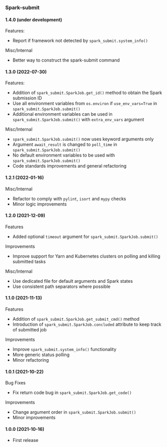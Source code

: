 ### Spark-submit

#### 1.4.0 (under development)
Features:
- Report if framework not detected by `spark_submit.system_info()`

Misc/Internal
- Better way to construct the spark-submit command

#### 1.3.0 (2022-07-30)
Features:
- Addition of `spark_submit.SparkJob.get_id()` method to obtain the Spark submission ID
- Use all environment variables from `os.environ` if `use_env_vars=True` in `spark_submit.SparkJob.submit()`
- Additional environment variables can be used in `spark_submit.SparkJob.submit()` with `extra_env_vars` argument

Misc/Internal
- `spark_submit.SparkJob.submit()` now uses keyword arguments only
- Argument `await_result` is changed to `poll_time` in `spark_submit.SparkJob.submit()`
- No default environment variables to be used with `spark_submit.SparkJob.submit()`
- Code standards improvements and general refactoring

#### 1.2.1 (2022-01-16)
Misc/Internal
- Refactor to comply with `pylint`, `isort` and `mypy` checks
- Minor logic improvements

#### 1.2.0 (2021-12-09)
Features
- Added optional `timeout` argument for `spark_submit.SparkJob.submit()`

Improvements
- Improve support for Yarn and Kubernetes clusters on polling and killing submitted tasks

Misc/Internal
- Use dedicated file for default arguments and Spark states
- Use consistent path separators where possible

#### 1.1.0 (2021-11-13)
Features
- Addition of `spark_submit.SparkJob.get_submit_cmd()` method
- Introduction of `spark_submit.SparkJob.concluded` attribute to keep track of submitted job

Improvements
- Improve `spark_submit.system_info()` functionality
- More generic status polling
- Minor refactoring

#### 1.0.1 (2021-10-22)
Bug Fixes
- Fix return code bug in `spark_submit.SparkJob.get_code()`

Improvements
- Change argument order in `spark_submit.SparkJob.submit()`
- Minor improvements

#### 1.0.0 (2021-10-16)
- First release
